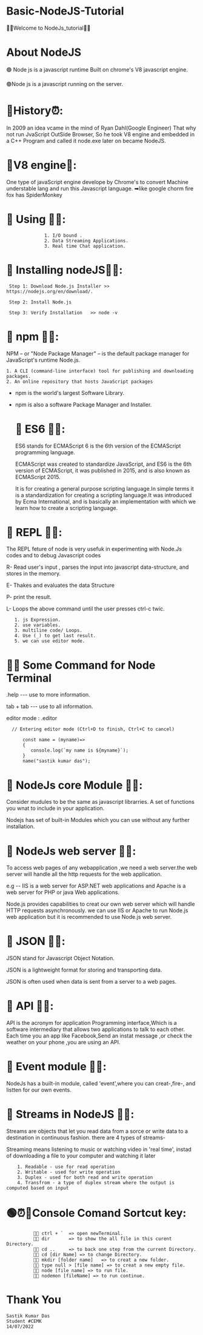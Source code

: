 # Basic-NodeJS-Tutorial
💖💖Welcome to NodeJs_tutorial💖💖

   # About NodeJS
  🟢 Node js is a javascript runtime Built on chrome's V8 javascript engine.
  
   🟢Node js is a javascript running on the server.
   
# 📌History⏰:
In 2009 an idea vcame in the mind of Ryan Dahl(Google Engineer) That why not run JvaScript OutSide Browser, So he took V8 engine and embedded in a C++ Program and called it node.exe later on became NodeJS.
    
  #  📌V8 engine📗: 
  One type of javaScript engine develope by Chrome's to convert Machine understable lang and run this Javascript language.
    ➡like google chorm fire fox has SpiderMonkey
    
  #  📌 Using 🐱‍🚀:
                  1. I/O bound .
                  2. Data Streaming Applications.
                  3. Real time Chat application.
     
   # 📌 Installing nodeJS🐱‍🚀:
     Step 1: Download Node.js Installer >> https://nodejs.org/en/download/.
     
     Step 2: Install Node.js 
     
     Step 3: Verify Installation   >> node -v
   
 #  📌 npm 🐱‍🚀: 
 NPM – or "Node Package Manager" – is the default package manager for JavaScript's runtime Node.js.
 
    1. A CLI (command-line interface) tool for publishing and downloading packages.
    2. An online repository that hosts JavaScript packages

* npm is the world's largest Software Library.
* npm is also a software Package Manager and Installer.
 

  # 📌 ES6 🐱‍🚀: 
  ES6 stands for ECMAScript 6 is the 6th version of the ECMAScript programming language.

   ECMAScript was created to standardize JavaScript, and ES6 is the 6th version of ECMAScript, it was published in 2015, and is also known as ECMAScript 2015.
   
   It is for creating a general purpose scripting language.In simple terms it is a standardization for creating a scripting language.It was introduced by Ecma International, and is basically an implementation with which we learn how to create a scripting language. 

 #  📌 REPL 🐱‍🚀: 
 The REPL feture of node is very usefuk in experimenting with Node.Js codes and to debug Javascript codes
       
   R- Read user's input , parses the input into javascript data-structure, and stores in the memory.
   
   E- Thakes and evaluates the data Structure
   
   P- print the result.
   
   L- Loops the above command until the user presses ctrl-c twic.

       1. js Expression.
       2. use variables.
       3. multiline code/ Loops.
       4. Use (_) to get last result.
       5. we can use editor mode.

 #  📸🐱 Some Command for Node Terminal
   .help --- use to more information.
   
   tab + tab --- use to all information.
   
   editor mode :  .editor
   
      // Entering editor mode (Ctrl+D to finish, Ctrl+C to cancel)

          const name = (myname)=>
          {
             console.log(`my name is ${myname}`);
          }
          name("sastik kumar das");
          
   # 📌 NodeJs core Module 🐱‍🚀: 
   Consider mudules to be the same as javascript librarries. A set of functions you wnat to include in your application. 
   
   Nodejs has set of built-in Modules which you can use without any further installation.
  # 📌 NodeJs web server 🐱‍🚀:
  To  access web pages of any webapplication ,we need a web server.the web server will handle all the http requests for the web application.
  
  e.g -- IIS is a web server for ASP.NET web applications and Apache is a web server for PHP or java Web applications.

  Node.js provides capabilities to creat our own web server which  will handle HTTP requests asynchronously.
  we can use IIS or Apache to run Node.js web application but it is recommended to use Node.js web server.
   # 📌 JSON 🐱‍🚀: 
   JSON stand for Javascript Object Notation.
        
   JSON is a lightweight format for storing and transporting data.
        
   JSON is often used when data is sent from a server to a web pages.

   # 📌 API 🐱‍🚀: 
   API is the acronym for application Programming interface,Which is a software intermediary that allows two applications to talk to each other. Each time you an app like Facebook,Send an instat message ,or check the weather on your phone ,you are using an API.

   # 📌 Event module 🐱‍🚀:
   NodeJs has a built-in module, called 'event',where you can creat-,fire-, and listten for our own events.

   #  📌 Streams in NodeJS 🐱‍🚀:
   Streams are objects that let you read data from a sorce or write data to a destination in continuous fashion. there are 4 types of streams-
        
   Streaming means listening to music or watching video in 'real time', instad of downloading a file to your computer and watching it later
           
        1. Readable - use for read operation
        2. Writable - used for write operation
        3. Duplex - used for both read and write operation
        4. Transfrom - a type of duplex stream where the output is computed based on input
        
 # 🟢⏰🔵Console Comand Sortcut key:
              
              🐱‍👤 ctrl + `  => open newTerminal.
              🐱‍👤 dir       => to show the all file in this curent Directory.
              🐱‍👤 cd ..     => to back one step from the current Directory.
              🐱‍👤 cd [dir Name] => to change Directory.
              🐱‍👤 mkdir [folder name]   => to creat a new folder.
              🐱‍👤 type null > [file name] => to creat a new empty file.
              🐱‍👤 node [file name] => to run file.
              🐱‍👤 nodemon [fileName] => to run continue.
              
   #  Thank You
    Sastik Kumar Das
    Student #CEMK
    14/07/2022
